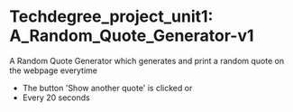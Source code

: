 # Techdegree_project_unit1: A_Random_Quote_Generator-v1

A Random Quote Generator which generates and print a random quote on the webpage everytime
- The button 'Show another quote' is clicked or 
- Every 20 seconds
